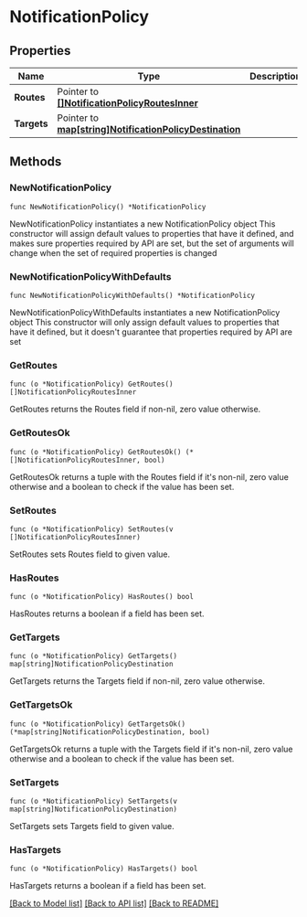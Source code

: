 # NotificationPolicy

## Properties

Name | Type | Description | Notes
------------ | ------------- | ------------- | -------------
**Routes** | Pointer to [**[]NotificationPolicyRoutesInner**](NotificationPolicyRoutesInner.md) |  | [optional] 
**Targets** | Pointer to [**map[string]NotificationPolicyDestination**](NotificationPolicyDestination.md) |  | [optional] 

## Methods

### NewNotificationPolicy

`func NewNotificationPolicy() *NotificationPolicy`

NewNotificationPolicy instantiates a new NotificationPolicy object
This constructor will assign default values to properties that have it defined,
and makes sure properties required by API are set, but the set of arguments
will change when the set of required properties is changed

### NewNotificationPolicyWithDefaults

`func NewNotificationPolicyWithDefaults() *NotificationPolicy`

NewNotificationPolicyWithDefaults instantiates a new NotificationPolicy object
This constructor will only assign default values to properties that have it defined,
but it doesn't guarantee that properties required by API are set

### GetRoutes

`func (o *NotificationPolicy) GetRoutes() []NotificationPolicyRoutesInner`

GetRoutes returns the Routes field if non-nil, zero value otherwise.

### GetRoutesOk

`func (o *NotificationPolicy) GetRoutesOk() (*[]NotificationPolicyRoutesInner, bool)`

GetRoutesOk returns a tuple with the Routes field if it's non-nil, zero value otherwise
and a boolean to check if the value has been set.

### SetRoutes

`func (o *NotificationPolicy) SetRoutes(v []NotificationPolicyRoutesInner)`

SetRoutes sets Routes field to given value.

### HasRoutes

`func (o *NotificationPolicy) HasRoutes() bool`

HasRoutes returns a boolean if a field has been set.

### GetTargets

`func (o *NotificationPolicy) GetTargets() map[string]NotificationPolicyDestination`

GetTargets returns the Targets field if non-nil, zero value otherwise.

### GetTargetsOk

`func (o *NotificationPolicy) GetTargetsOk() (*map[string]NotificationPolicyDestination, bool)`

GetTargetsOk returns a tuple with the Targets field if it's non-nil, zero value otherwise
and a boolean to check if the value has been set.

### SetTargets

`func (o *NotificationPolicy) SetTargets(v map[string]NotificationPolicyDestination)`

SetTargets sets Targets field to given value.

### HasTargets

`func (o *NotificationPolicy) HasTargets() bool`

HasTargets returns a boolean if a field has been set.


[[Back to Model list]](../README.md#documentation-for-models) [[Back to API list]](../README.md#documentation-for-api-endpoints) [[Back to README]](../README.md)


